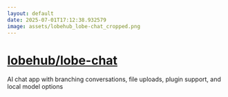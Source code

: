 ```yaml
---
layout: default
date: 2025-07-01T17:12:38.932579
image: assets/lobehub_lobe-chat_cropped.png
---
```


# [lobehub/lobe-chat](https://github.com/lobehub/lobe-chat)

AI chat app with branching conversations, file uploads, plugin support, and local model options
